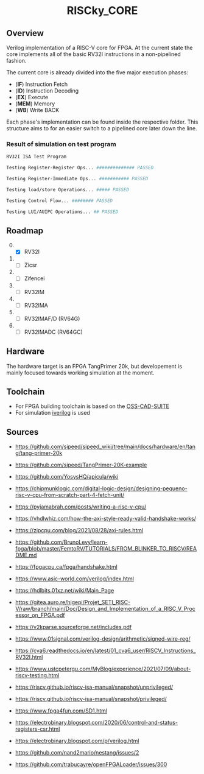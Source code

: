 # <div align="center"> RISCky_CORE </div>

## Overview

Verilog implementation of a RISC-V core for FPGA. At the current state the core implements all of the basic RV32I instructions in a non-pipelined fashion.

The current core is already divided into the five major execution phases:

- (**IF**)  Instruction Fetch
- (**ID**)  Instruction Decoding
- (**EX**)  Execute
- (**MEM**) Memory
- (**WB**)  Write BACK

Each phase's implementation can be found inside the respective folder.
This structure aims to for an easier switch to a pipelined core later down the line.



### Result of simulation on test program
```bash
RV32I ISA Test Program

Testing Register-Register Ops... ############## PASSED

Testing Register-Immediate Ops... ########### PASSED

Testing load/store Operations... ##### PASSED

Testing Control Flow... ######## PASSED

Testing LUI/AUIPC Operations... ## PASSED
```

## Roadmap

0. - [x] RV32I
2. - [ ] Zicsr
3. - [ ] Zifencei
4. - [ ] RV32IM
5. - [ ] RV32IMA
6. - [ ] RV32IMAF/D (RV64G)
8. - [ ] RV32IMADC (RV64GC)

## Hardware

The hardware target is an FPGA TangPrimer 20k, but developement is mainly focused towards working simulation at the moment. 

## Toolchain

- For FPGA building toolchain is based on the [OSS-CAD-SUITE](https://github.com/YosysHQ/oss-cad-suite-build)
- For simulation [iverilog](https://github.com/steveicarus/iverilog) is used

## Sources

- https://github.com/sipeed/sipeed_wiki/tree/main/docs/hardware/en/tang/tang-primer-20k
- https://github.com/sipeed/TangPrimer-20K-example
- https://github.com/YosysHQ/apicula/wiki
- https://chipmunklogic.com/digital-logic-design/designing-pequeno-risc-v-cpu-from-scratch-part-4-fetch-unit/
- https://pyjamabrah.com/posts/writing-a-risc-v-cpu/
- https://vhdlwhiz.com/how-the-axi-style-ready-valid-handshake-works/
- https://zipcpu.com/blog/2021/08/28/axi-rules.html
- https://github.com/BrunoLevy/learn-fpga/blob/master/FemtoRV/TUTORIALS/FROM_BLINKER_TO_RISCV/README.md
- https://fpgacpu.ca/fpga/handshake.html
- https://www.asic-world.com/verilog/index.html
- https://hdlbits.01xz.net/wiki/Main_Page
- https://gitea.auro.re/higepi/Projet_SETI_RISC-V/raw/branch/main/Doc/Design_and_Implementation_of_a_RISC_V_Processor_on_FPGA.pdf
- https://v2kparse.sourceforge.net/includes.pdf
- https://www.01signal.com/verilog-design/arithmetic/signed-wire-reg/
- https://cva6.readthedocs.io/en/latest/01_cva6_user/RISCV_Instructions_RV32I.html
- https://www.ustcpetergu.com/MyBlog/experience/2021/07/09/about-riscv-testing.html
- https://riscv.github.io/riscv-isa-manual/snapshot/unprivileged/
- https://riscv.github.io/riscv-isa-manual/snapshot/privileged/
- https://www.fpga4fun.com/SD1.html
- https://electrobinary.blogspot.com/2020/06/control-and-status-registers-csr.html
- https://electrobinary.blogspot.com/p/verilog.html


- https://github.com/nand2mario/nestang/issues/2
- https://github.com/trabucayre/openFPGALoader/issues/300